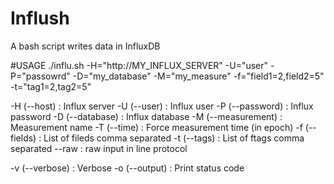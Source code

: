 # Inflush
A bash script writes data in InfluxDB

#USAGE
./influ.sh -H="http://MY_INFLUX_SERVER" -U="user" -P="passowrd" -D="my_database" -M="my_measure" -f="field1=2,field2=5" -t="tag1=2,tag2=5"

-H (--host) : Influx server
-U (--user) : Influx user
-P (--password) : Influx password
-D (--database) : Influx database
-M (--measurement) : Measurement name
-T (--time) : Force measurement time (in epoch)
-f (--fields) : List of fileds comma separated
-t (--tags) : List of ftags comma separated
--raw : raw input in line protocol

-v (--verbose) : Verbose
-o (--output) : Print status code
